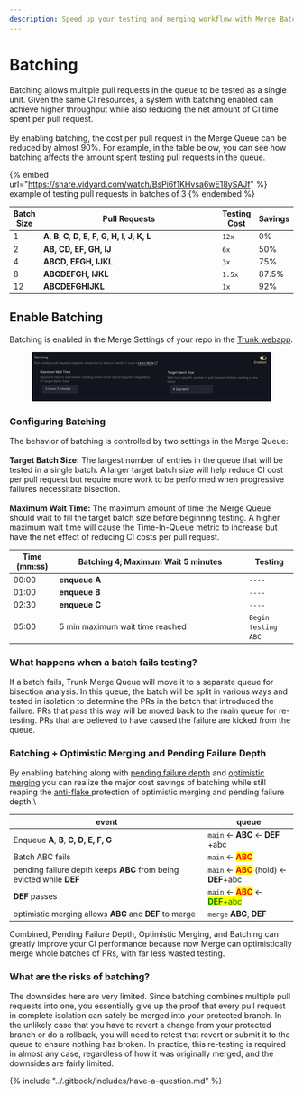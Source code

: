 ```yaml
---
description: Speed up your testing and merging workflow with Merge Batching
---
```


# Batching

Batching allows multiple pull requests in the queue to be tested as a single unit. Given the same CI resources, a system with batching enabled can achieve higher throughput while also reducing the net amount of CI time spent per pull request.\
\
By enabling batching, the cost per pull request in the Merge Queue can be reduced by almost 90%. For example, in the table below, you can see how batching affects the amount spent testing pull requests in the queue.&#x20;

{% embed url="https://share.vidyard.com/watch/BsPi6f1KHvsa6wE18ySAJf" %}
example of testing pull requests in batches of 3
{% endembed %}

<table><thead><tr><th data-type="number">Batch Size</th><th width="323">Pull Requests</th><th>Testing Cost</th><th>Savings</th></tr></thead><tbody><tr><td>1</td><td><strong>A</strong>, <strong>B</strong>, <strong>C</strong>, <strong>D</strong>, <strong>E</strong>, <strong>F</strong>, <strong>G</strong>, <strong>H, I, J, K, L</strong></td><td><code>12x</code></td><td>0%</td></tr><tr><td>2</td><td><strong>AB, CD, EF, GH, IJ</strong></td><td><code>6x</code></td><td>50%</td></tr><tr><td>4</td><td><strong>ABCD</strong>, <strong>EFGH, IJKL</strong></td><td><code>3x</code></td><td>75%</td></tr><tr><td>8</td><td><strong>ABCDEFGH, IJKL</strong></td><td><code>1.5x</code></td><td>87.5%</td></tr><tr><td>12</td><td><strong>ABCDEFGHIJKL</strong></td><td><code>1x</code></td><td>92%</td></tr></tbody></table>

## Enable Batching

Batching is enabled in the Merge Settings of your repo in the [Trunk webapp](https://app.trunk.io/login?intent=merge).

<figure><img src="../.gitbook/assets/image (1) (1).png" alt=""><figcaption></figcaption></figure>

### Configuring Batching

The behavior of batching is controlled by two settings in the Merge Queue:\
\
**Target Batch Size:** The largest number of entries in the queue that will be tested in a single batch. A larger target batch size will help reduce CI cost per pull request but require more work to be performed when progressive failures necessitate bisection.\
\
**Maximum Wait Time:** The maximum amount of time the Merge Queue should wait to fill the target batch size before beginning testing. A higher maximum wait time will cause the Time-In-Queue metric to increase but have the net effect of reducing CI costs per pull request.

<table><thead><tr><th>Time (mm:ss)</th><th width="323">Batching 4; Maximum Wait 5 minutes</th><th>Testing</th></tr></thead><tbody><tr><td>00:00</td><td><strong>enqueue A</strong></td><td><code>----</code></td></tr><tr><td>01:00</td><td><strong>enqueue B</strong></td><td><code>----</code></td></tr><tr><td>02:30</td><td><strong>enqueue C</strong></td><td><code>----</code></td></tr><tr><td>05:00</td><td>5 min maximum wait time reached</td><td><code>Begin testing ABC</code></td></tr></tbody></table>

### What happens when a batch fails testing?

If a batch fails, Trunk Merge Queue will move it to a separate queue for bisection analysis. In this queue, the batch will be split in various ways and tested in isolation to determine the PRs in the batch that introduced the failure. PRs that pass this way will be moved back to the main queue for re-testing. PRs that are believed to have caused the failure are kicked from the queue.

### Batching + Optimistic Merging and Pending Failure Depth

By enabling batching along with [pending failure depth](pending-failure-depth.md) and [optimistic merging](optimistic-merging.md) you can realize the major cost savings of batching while still reaping the [anti-flake ](anti-flake-protection.md)protection of optimistic merging and pending failure depth.\\

<table><thead><tr><th width="331">event</th><th>queue</th></tr></thead><tbody><tr><td>Enqueue <strong>A</strong>, <strong>B</strong>, <strong>C, D, E, F, G</strong></td><td><code>main</code> &#x3C;- <strong>ABC</strong> &#x3C;- <strong>DEF</strong> +abc</td></tr><tr><td>Batch ABC fails</td><td><code>main</code> &#x3C;- <mark style="color:red;"><strong>ABC</strong></mark></td></tr><tr><td>pending failure depth keeps <strong>ABC</strong> from being evicted while <strong>DEF</strong></td><td><code>main</code> &#x3C;- <mark style="color:red;"><strong>ABC</strong></mark> (hold) &#x3C;- <strong>DEF</strong>+abc</td></tr><tr><td><strong>DEF</strong> passes</td><td><code>main</code> &#x3C;- <mark style="color:red;"><strong>ABC</strong></mark> &#x3C;- <mark style="color:green;"><strong>DEF</strong>+abc</mark></td></tr><tr><td>optimistic merging allows <strong>ABC</strong> and <strong>DEF</strong> to merge</td><td><code>merge</code> <strong>ABC</strong>, <strong>DEF</strong></td></tr></tbody></table>

Combined, Pending Failure Depth, Optimistic Merging, and Batching can greatly improve your CI performance because now Merge can optimistically merge whole batches of PRs, with far less wasted testing.

### **What are the risks of batching?**

The downsides here are very limited. Since batching combines multiple pull requests into one, you essentially give up the proof that every pull request in complete isolation can safely be merged into your protected branch. In the unlikely case that you have to revert a change from your protected branch or do a rollback, you will need to retest that revert or submit it to the queue to ensure nothing has broken. In practice, this re-testing is required in almost any case, regardless of how it was originally merged, and the downsides are fairly limited.

{% include "../.gitbook/includes/have-a-question.md" %}
